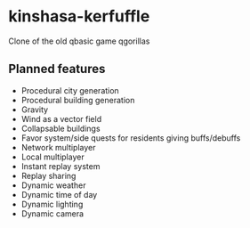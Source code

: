 # kinshasa-kerfuffle
Clone of the old qbasic game qgorillas

## Planned features
- Procedural city generation
- Procedural building generation
- Gravity
- Wind as a vector field
- Collapsable buildings
- Favor system/side quests for residents giving buffs/debuffs
- Network multiplayer
- Local multiplayer
- Instant replay system
- Replay sharing
- Dynamic weather
- Dynamic time of day
- Dynamic lighting
- Dynamic camera
